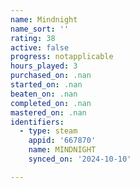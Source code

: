 ```yaml
---
name: Mindnight
name_sort: ''
rating: 38
active: false
progress: notapplicable
hours_played: 3
purchased_on: .nan
started_on: .nan
beaten_on: .nan
completed_on: .nan
mastered_on: .nan
identifiers:
  - type: steam
    appid: '667870'
    name: MINDNIGHT
    synced_on: '2024-10-10'

---
```

